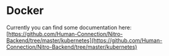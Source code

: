# Docker

Currently you can find some documentation here:  
[https://github.com/Human-Connection/Nitro-Backend/tree/master/kubernetes](https://github.com/Human-Connection/Nitro-Backend/tree/master/kubernetes)

